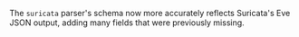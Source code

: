 The `suricata` parser's schema now more accurately reflects Suricata's Eve JSON
output, adding many fields that were previously missing.
